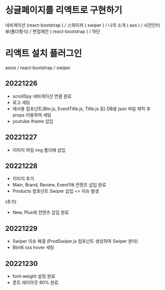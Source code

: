 # 싱글페이지를 리액트로 구현하기
   네비게이션 (react-bootstrap ) / 스와이퍼 ( swiper ) / 나의 소개 ( aos ) /  사전인터뷰(폴더형식) / 면접제안 ( react-bootstrap ) / 하단
# 리액트 설치 플러그인
  axios / react-bootstrap / swiper
## 20221226
* scrollSpy 네비게이션 연결 완료
* 로고 세팅
* 재사용 컴포넌트(Btn.js, EventTitle.js, Title.js 등) DB용 json 파일 제작 후 props 이용하여 세팅
* youtube iframe 삽입

## 20221227
* 이미지 파일 img 폴더에 삽입

## 20221228
* 이미지 추가
* Main, Brand, Review, Event1에 컨텐츠 삽입 완료
* Products 컴포넌트 Swiper 삽입 => 이슈 발생

(추가)
* New, Plus에 컨텐츠 삽입 완료

## 20221229
* Swiper 이슈 해결 (ProdSwiper.js 컴포넌트 생성하여 Swiper 분리)
* Btn에 css hover 세팅

## 20221230
* font-weight 설정 완료
* 폰트 레이아웃 80% 완료